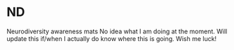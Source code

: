 # ND
Neurodiversity awareness mats
No idea what I am doing at the moment. Will update this if/when I actually do know where this is going. Wish me luck!
